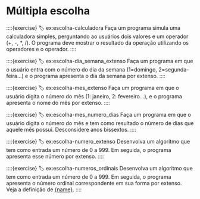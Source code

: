 # Múltipla escolha

::::{exercise}
:label: ex:escolha-calculadora
Faça um programa simula uma calculadora simples, perguntando ao usuários dois valores e um operador (+, -, \*, /). O programa deve mostrar o resultado da operação utilizando os operadores e o operador.
::::

::::{exercise}
:label: ex:escolha-dia_semana_extenso
Faça um programa em que o usuário entra com o número do dia da semana (1=domingo, 2=segunda-feira...) e o programa apresenta o dia da semana por extenso.
::::

::::{exercise}
:label: ex:escolha-mes_extenso
Faça um programa em que o usuário digita o número do mês (1: janeiro, 2: fevereiro...), e o programa apresenta o nome do mês por extenso.
::::

::::{exercise}
:label: ex:escolha-mes_numero_dias
Faça um programa em que o usuário digita o número do mês e tem como resultado o número de dias que aquele mês possui. Desconsidere anos bissextos.
::::

::::{exercise}
:label: ex:escolha-numero_extenso
Desenvolva um algoritmo que tem como entrada um número de 0 a 999. Em seguida, o programa apresenta esse número por extenso. 
::::

::::{exercise}
:label: ex:escolha-numeros_ordinais
Desenvolva um algoritmo que tem como entrada um número de 0 a 999. Em seguida, o programa apresenta o número ordinal correspondente em sua forma por extenso. Veja a definição de [{name}](#def:mat-numeros_ordinais).
::::

